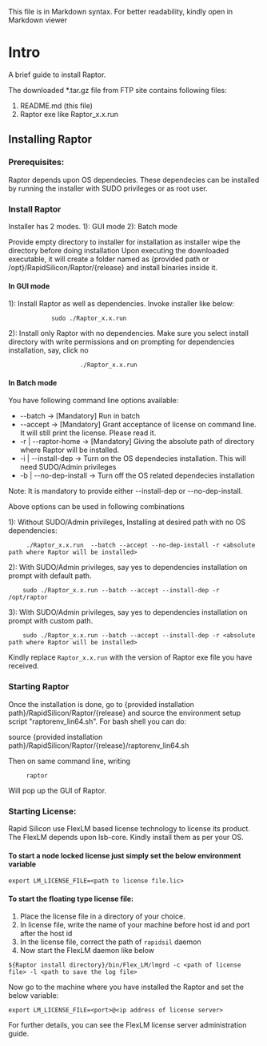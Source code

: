 
This file is in Markdown syntax. For better readability, kindly open in Markdown viewer

# Intro 
A brief guide to install Raptor.

The downloaded *.tar.gz file from FTP site contains following files:

1. README.md (this file)
2. Raptor exe like Raptor_x.x.run

## Installing Raptor

### Prerequisites:

Raptor depends upon OS dependecies. These dependecies can be installed by running the installer with SUDO privileges or as root user.

### Install Raptor

Installer has 2 modes. 
1): GUI mode
2): Batch mode

Provide empty directory to installer for installation as installer wipe the directory before doing installation
Upon executing the downloaded executable, it will create a folder named as {provided path or /opt}/RapidSilicon/Raptor/{release} and install binaries inside it.

#### In GUI mode

1): Install Raptor as well as dependencies. Invoke installer like below:

```
            sudo ./Raptor_x.x.run 
```

2): Install only Raptor with no dependencies. Make sure you select install directory with write permissions and on prompting for dependencies installation, say, click no

```
                    ./Raptor_x.x.run 
```

#### In Batch mode

You have following command line options available:

* --batch                   -> [Mandatory] Run in batch
* --accept                  -> [Mandatory] Grant acceptance of license on command line. It will still print the license. Please read it.  
* -r | --raptor-home        -> [Mandatory] Giving the absolute path of directory where Raptor will be installed. 
* -i | --install-dep        -> Turn on the OS dependecies installation. This will need SUDO/Admin privileges
* -b | --no-dep-install     -> Turn off the OS related dependecies installation

Note: It is mandatory to provide either --install-dep or --no-dep-install.

Above options can be used in following combinations

1): Without SUDO/Admin privileges, Installing at desired path with no OS dependencies:

```
     ./Raptor_x.x.run  --batch --accept --no-dep-install -r <absolute path where Raptor will be installed>
```

2): With SUDO/Admin privileges, say yes to dependencies installation on prompt with default path. 

```
    sudo ./Raptor_x.x.run --batch --accept --install-dep -r /opt/raptor 
```

3): With SUDO/Admin privileges, say yes to dependencies installation on prompt with custom path.

```
    sudo ./Raptor_x.x.run --batch --accept --install-dep -r <absolute path where Raptor will be installed> 
```

Kindly replace `Raptor_x.x.run` with the version of Raptor exe file you have received.

### Starting Raptor

Once the installation is done, go to {provided installation path}/RapidSilicon/Raptor/{release} and source the environment setup script "raptorenv_lin64.sh". For bash shell you can do:

source {provided installation path}/RapidSilicon/Raptor/{release}/raptorenv_lin64.sh

Then on same command line, writing

         raptor

Will pop up the GUI of Raptor.

### Starting License:

Rapid Silicon use FlexLM based license technology to license its product. The FlexLM depends upon lsb-core. Kindly install them as per your OS.

#### To start a node locked license just simply set the below environment variable

```
export LM_LICENSE_FILE=<path to license file.lic>
```

#### To start the floating type license file:

1. Place the license file in a directory of your choice.
2. In license file, write the name of your machine before host id and port after the host id
3. In the license file, correct the path of `rapidsil` daemon 
4. Now start the FlexLM daemon like below

```
${Raptor install directory}/bin/Flex_LM/lmgrd -c <path of license file> -l <path to save the log file>
```

Now go to the machine where you have installed the Raptor and set the below variable:

```
export LM_LICENSE_FILE=<port>@<ip address of license server>
```

For further details, you can see the FlexLM license server administration guide.

